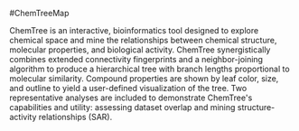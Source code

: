 #ChemTreeMap

ChemTree is an interactive, bioinformatics tool designed to explore chemical space and mine the relationships between chemical structure, molecular properties, and biological activity. ChemTree synergistically combines extended connectivity fingerprints and a neighbor-joining algorithm to produce a hierarchical tree with branch lengths proportional to molecular similarity. Compound properties are shown by leaf color, size, and outline to yield a user-defined visualization of the tree. Two representative analyses are included to demonstrate ChemTree's capabilities and utility: assessing dataset overlap and mining structure-activity relationships (SAR). 
